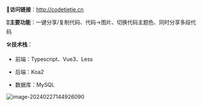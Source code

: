 🔗**访问链接**：http://codetietie.cn

🎖️**主要功能**：一键分享/复制代码、代码->图片、切换代码主题色、同时分享多段代码

🛠️**技术栈**：

- 前端：Typescript、Vue3、Less

- 后端：Koa2
- 数据库：MySQL

![image-20240227144926090](http://panpan.dapanna.cn//image-20240227144926090.png)
